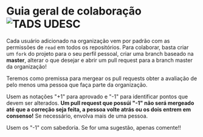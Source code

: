 # Guia geral de colaboração ![TADS UDESC](https://img.shields.io/badge/TADS-UDESC-brightgreen.svg)

Cada usuário adicionado na organização vem por padrão com as permissões de `read` em todos os repositórios. Para colaborar, basta criar um `fork` do projeto para o seu perfil pessoal, criar uma branch baseado na **master**, alterar o que desejar e abrir um pull request para a branch master da organização!  </br>

Teremos como premissa para mergear os pull requests obter a avaliação de pelo menos uma pessoa que faça parte da organização. </br>

Usem as notações "+1" para aprovado e "-1" para identificar pontos que devem ser alterados. **Um pull request que possúi "-1" não será mergeado até que a correção seja feita, a pessoa volte atrás ou os dois entrem em consenso!** Se necessário, envolva mais de uma pessoa.

Usem os "-1" com sabedoria. Se for uma sugestão, apenas comente!!
